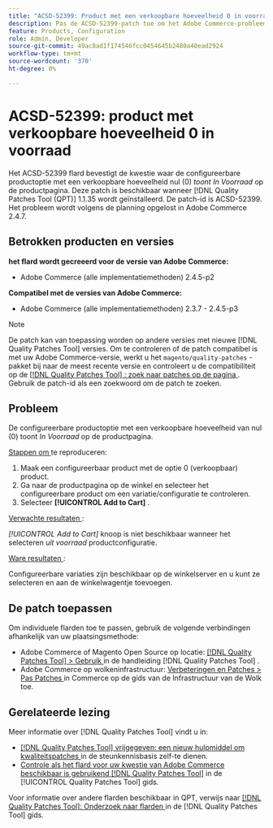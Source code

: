 ```yaml
---
title: "ACSD-52399: Product met een verkoopbare hoeveelheid 0 in voorraad"
description: Pas de ACSD-52399-patch toe om het Adobe Commerce-probleem op te lossen, waarbij de configureerbare productoptie met een verkoopbare hoeveelheid van 0 *In Stock* op de productpagina wordt weergegeven.
feature: Products, Configuration
role: Admin, Developer
source-git-commit: 49ac8ad1f174546fcc0454645b2480a40ead2924
workflow-type: tm+mt
source-wordcount: '370'
ht-degree: 0%

---
```


# ACSD-52399: product met verkoopbare hoeveelheid 0 in voorraad

Het ACSD-52399 flard bevestigt de kwestie waar de configureerbare productoptie met een verkoopbare hoeveelheid nul (0) *toont In Voorraad* op de productpagina. Deze patch is beschikbaar wanneer [!DNL Quality Patches Tool (QPT)] 1.1.35 wordt geïnstalleerd. De patch-id is ACSD-52399. Het probleem wordt volgens de planning opgelost in Adobe Commerce 2.4.7.

## Betrokken producten en versies

**het flard wordt gecreeerd voor de versie van Adobe Commerce:**

* Adobe Commerce (alle implementatiemethoden) 2.4.5-p2

**Compatibel met de versies van Adobe Commerce:**

* Adobe Commerce (alle implementatiemethoden) 2.3.7 - 2.4.5-p3

>[!NOTE]
>
>De patch kan van toepassing worden op andere versies met nieuwe [!DNL Quality Patches Tool] versies. Om te controleren of de patch compatibel is met uw Adobe Commerce-versie, werkt u het `magento/quality-patches` -pakket bij naar de meest recente versie en controleert u de compatibiliteit op de [[!DNL Quality Patches Tool] : zoek naar patches op de pagina ](https://experienceleague.adobe.com/tools/commerce-quality-patches/index.html) . Gebruik de patch-id als een zoekwoord om de patch te zoeken.

## Probleem

De configureerbare productoptie met een verkoopbare hoeveelheid van nul (0) toont *In Voorraad* op de productpagina.

<u> Stappen om </u> te reproduceren:

1. Maak een configureerbaar product met de optie 0 (verkoopbaar) product.
1. Ga naar de productpagina op de winkel en selecteer het configureerbare product om een variatie/configuratie te controleren.
1. Selecteer **[!UICONTROL Add to Cart]** .

<u> Verwachte resultaten </u>:

*[!UICONTROL Add to Cart]* knoop is niet beschikbaar wanneer het selecteren *uit voorraad* productconfiguratie.

<u> Ware resultaten </u>:

Configureerbare variaties zijn beschikbaar op de winkelserver en u kunt ze selecteren en aan de winkelwagentje toevoegen.

## De patch toepassen

Om individuele flarden toe te passen, gebruik de volgende verbindingen afhankelijk van uw plaatsingsmethode:

* Adobe Commerce of Magento Open Source op locatie: [[!DNL Quality Patches Tool]  > Gebruik ](https://experienceleague.adobe.com/docs/commerce-operations/tools/quality-patches-tool/usage.html) in de handleiding [!DNL Quality Patches Tool] .
* Adobe Commerce op wolkeninfrastructuur: [ Verbeteringen en Patches > Pas Patches ](https://experienceleague.adobe.com/docs/commerce-cloud-service/user-guide/develop/upgrade/apply-patches.html) in Commerce op de gids van de Infrastructuur van de Wolk toe.

## Gerelateerde lezing

Meer informatie over [!DNL Quality Patches Tool] vindt u in:

* [[!DNL Quality Patches Tool]  vrijgegeven: een nieuw hulpmiddel om kwaliteitspatches ](https://experienceleague.adobe.com/en/docs/commerce-knowledge-base/kb/announcements/commerce-announcements/magento-quality-patches-released-new-tool-to-self-serve-quality-patches) in de steunkennisbasis zelf-te dienen.
* [ Controle als het flard voor uw kwestie van Adobe Commerce beschikbaar is gebruikend  [!DNL Quality Patches Tool]](/help/tools/quality-patches-tool/patches-available-in-qpt/check-patch-for-magento-issue-with-magento-quality-patches.md) in de [!UICONTROL Quality Patches Tool] gids.


Voor informatie over andere flarden beschikbaar in QPT, verwijs naar [[!DNL Quality Patches Tool]: Onderzoek naar flarden ](https://experienceleague.adobe.com/tools/commerce-quality-patches/index.html) in de [!DNL Quality Patches Tool] gids.
